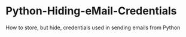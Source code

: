 # Python-Hiding-eMail-Credentials
How to store, but hide, credentials used in sending emails from Python
